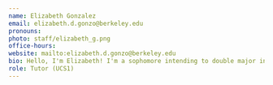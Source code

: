 ```yaml
---
name: Elizabeth Gonzalez
email: elizabeth.d.gonzo@berkeley.edu
pronouns: 
photo: staff/elizabeth_g.png
office-hours: 
website: mailto:elizabeth.d.gonzo@berkeley.edu
bio: Hello, I'm Elizabeth! I'm a sophomore intending to double major in Statistics and Psychology and maybe a minor in Data Science if the stars align. I love writing short stories, horror movies and horror attractions, reading Manhwa/Manga, and playing pickleball. Can't wait to work with you all!
role: Tutor (UCS1)
---
```


